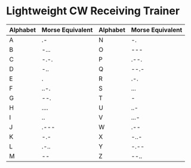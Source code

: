 # Lightweight CW Receiving Trainer

| Alphabet      | Morse Equivalent  | Alphabet      | Morse Equivalent  |
| ------------- | ----------------- | ------------- | ----------------- |
| A             | .-                | N             | -.                |
| B             | -...              | O             | ---               |
| C             | -.-.              | P             | .--.              |
| D             | -..               | Q             | --.-              |
| E             | .                 | R             | .-.               |
| F             | ..-.              | S             | ...               |
| G             | --.               | T             | -                 |
| H             | ....              | U             | ..-               |
| I             | ..                | V             | ...-              |
| J             | .---              | W             | .--               |
| K             | -.-               | X             | -..-              |
| L             | .-..              | Y             | -.--              |
| M             | --                | Z             | --..              |
